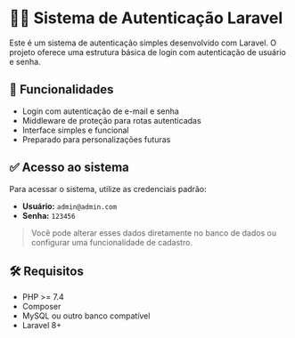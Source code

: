 # 🧑‍💻 Sistema de Autenticação Laravel

Este é um sistema de autenticação simples desenvolvido com Laravel. O projeto oferece uma estrutura básica de login com autenticação de usuário e senha.

## 🚀 Funcionalidades

- Login com autenticação de e-mail e senha
- Middleware de proteção para rotas autenticadas
- Interface simples e funcional
- Preparado para personalizações futuras

## ✅ Acesso ao sistema

Para acessar o sistema, utilize as credenciais padrão:

- **Usuário:** `admin@admin.com`  
- **Senha:** `123456`

> Você pode alterar esses dados diretamente no banco de dados ou configurar uma funcionalidade de cadastro.

## 🛠️ Requisitos

- PHP >= 7.4  
- Composer  
- MySQL ou outro banco compatível  
- Laravel 8+  


